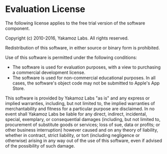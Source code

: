 # Evaluation License
The following license applies to the free trial version of the software component.

Copyright (c) 2010-2016, Yakamoz Labs.
All rights reserved.

Redistribution of this software, in either source or binary form is prohibited.

Use of this software is permitted under the following conditions:

- The software is used for evaluation purposes, with a view to purchasing a commercial development license.
- The software is used for non-commercial educational purposes. In all cases, the software's object code may not be submitted to Apple's App Store.

This software is provided by Yakamoz Labs "as is" and any express or implied warranties, including, but not limited to, the implied warranties of merchantability and fitness for a particular purpose are disclaimed. In no event shall Yakamoz Labs be liable for any direct, indirect, incidental, special, exemplary, or consequential damages (including, but not limited to, procurement of substitute goods or services; loss of sue, data or profits; or other business interruption) however caused and on any theory of liability, whether in contract, strict liability, or tort (including negligence or otherwise) arising in any way out of the use of this software, even if advised of the possibility of such damage.
